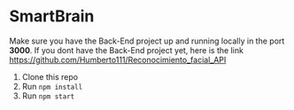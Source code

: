 # SmartBrain

Make sure you have the Back-End project up and running locally in the port **3000**. If you dont have the Back-End project yet, here is the link https://github.com/Humberto111/Reconocimiento_facial_API

1. Clone this repo
2. Run `npm install`
3. Run `npm start`